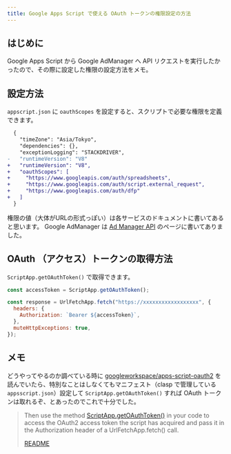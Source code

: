 ```yaml
---
title: Google Apps Script で使える OAuth トークンの権限設定の方法
---
```


## はじめに

Google Apps Script から Google AdManager へ API リクエストを実行したかったので、その際に設定した権限の設定方法をメモ。

## 設定方法

`appscript.json` に `oauthScopes` を設定すると、スクリプトで必要な権限を定義できます。

```diff
  {
    "timeZone": "Asia/Tokyo",
    "dependencies": {},
    "exceptionLogging": "STACKDRIVER",
-   "runtimeVersion": "V8"
+   "runtimeVersion": "V8",
+   "oauthScopes": [
+     "https://www.googleapis.com/auth/spreadsheets",
+     "https://www.googleapis.com/auth/script.external_request",
+     "https://www.googleapis.com/auth/dfp"
+   ]
  }
```

権限の値（大体がURLの形式っぽい）は各サービスのドキュメントに書いてあると思います。
Google AdManager は [Ad Manager API](https://developers.google.com/ad-manager/api/authentication#scope) のページに書いてありました。

## OAuth （アクセス）トークンの取得方法

`ScriptApp.getOAuthToken()` で取得できます。

```javascript
const accessToken = ScriptApp.getOAuthToken();

const response = UrlFetchApp.fetch("https://xxxxxxxxxxxxxxxxxx", {
  headers: {
    Authorization: `Bearer ${accessToken}`,
  },
  muteHttpExceptions: true,
});
```

## メモ

どうやってやるのか調べている時に [googleworkspace/apps-script-oauth2](https://github.com/googleworkspace/apps-script-oauth2) を読んでいたら、特別なことはしなくてもマニフェスト（clasp で管理している `appsscript.json`）設定して `ScriptApp.getOAuthToken()` すれば OAuth トークンは取れるぞ、とあったのでこれで十分でした。

> Then use the method [ScriptApp.getOAuthToken()](https://developers.google.com/apps-script/reference/script/script-app#getoauthtoken) in your code to access the OAuth2 access token the script has acquired and pass it in the Authorization header of a UrlFetchApp.fetch() call.
> 
> [README](https://github.com/googleworkspace/apps-script-oauth2/blob/67cae4034d0936dbe90b95f74cddd1ad35d799fd/README.md#connecting-to-a-google-api)
